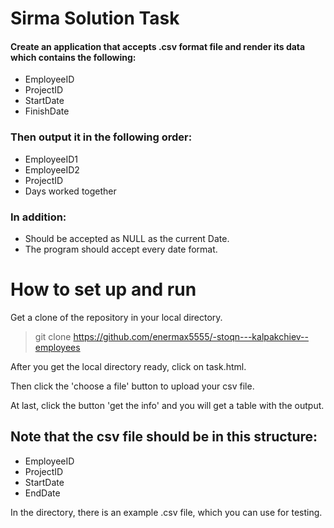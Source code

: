 # Sirma Solution Task
#### Create an application that accepts .csv format file and render its data which contains the following: 

- EmployeeID 
- ProjectID 
- StartDate 
- FinishDate 
### Then output it in the following order:
- EmployeeID1 
- EmployeeID2 
- ProjectID 
- Days worked together

### In addition:
- Should be accepted as NULL as the current Date.
- The program should accept every date format.
  
# How to set up and run
Get a clone of the repository in your local directory.
>git clone https://github.com/enermax5555/-stoqn---kalpakchiev--employees

After you get the local directory ready, click on task.html.

Then click the 'choose a file' button to upload your csv file.

At last, click the button 'get the info' and you will get a table with the output.

## Note that the csv file should be in this structure:
- EmployeeID
- ProjectID
- StartDate
- EndDate
  
In the directory, there is an example .csv file, which you can use for testing.
